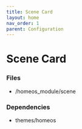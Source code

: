 ```yaml
---
title: Scene Card
layout: home
nav_order: 1
parent: Configuration
---
```


# Scene Card

### Files

- /homeos_module/scene

### Dependencies

- themes/homeos
